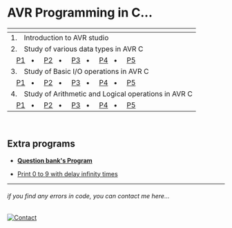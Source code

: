 # AVR Programming in C...
<table>
    <thead>
        <tr>
            <th></th>
            <th></th>
        </tr>
    </thead>
    <tbody>
        <tr>
            <td>1.</td>
            <td>Introduction to AVR studio</td>
        </tr>
        <tr>
            <td>2.</td>
            <td>Study of various data types in AVR C</td>
        </tr>
        <tr>
            <td colspan="2">
                &nbsp;
                &nbsp;<a href="./practical-2/p1.c">P1</a>&nbsp;&nbsp;&nbsp;•&nbsp;&nbsp;&nbsp;&nbsp;
                <a href="./practical-2/p2.c">P2</a>&nbsp;&nbsp;&nbsp;•&nbsp;&nbsp;&nbsp;&nbsp;
                <a href="./practical-2/p3.c">P3</a>&nbsp;&nbsp;&nbsp;•&nbsp;&nbsp;&nbsp;&nbsp;
                <a href="./practical-2/p4.c">P4</a>&nbsp;&nbsp;&nbsp;•&nbsp;&nbsp;&nbsp;&nbsp;
                <a href="./practical-2/p5.c">P5</a>&nbsp;&nbsp;&nbsp;&nbsp;&nbsp;&nbsp;&nbsp;
            </td>
        </tr>
        <tr>
            <td>3.</td>
            <td>Study of Basic I/O operations in AVR C</td>
        </tr>
        <tr>
            <td colspan="2">
                &nbsp;
                &nbsp;<a href="./practical-3/p1.c">P1</a>&nbsp;&nbsp;&nbsp;•&nbsp;&nbsp;&nbsp;&nbsp;
                <a href="./practical-3/p2.c">P2</a>&nbsp;&nbsp;&nbsp;•&nbsp;&nbsp;&nbsp;&nbsp;
                <a href="./practical-3/p3.c">P3</a>&nbsp;&nbsp;&nbsp;•&nbsp;&nbsp;&nbsp;&nbsp;
                <a href="./practical-3/p4.c">P4</a>&nbsp;&nbsp;&nbsp;•&nbsp;&nbsp;&nbsp;&nbsp;
                <a href="./practical-3/p5.c">P5</a>&nbsp;&nbsp;&nbsp;&nbsp;&nbsp;&nbsp;&nbsp;
            </td>
        </tr>
        <tr>
            <td>4.</td>
            <td>Study of Arithmetic and Logical operations in AVR C</td>
        </tr>
        <tr>
            <td colspan="2">
                &nbsp;
                &nbsp;<a href="./practical-4/p1.c">P1</a>&nbsp;&nbsp;&nbsp;•&nbsp;&nbsp;&nbsp;&nbsp;
                <a href="./practical-4/p2.c">P2</a>&nbsp;&nbsp;&nbsp;•&nbsp;&nbsp;&nbsp;&nbsp;
                <a href="./practical-4/p3.c">P3</a>&nbsp;&nbsp;&nbsp;•&nbsp;&nbsp;&nbsp;&nbsp;
                <a href="./practical-4/p4.c">P4</a>&nbsp;&nbsp;&nbsp;•&nbsp;&nbsp;&nbsp;&nbsp;
                <a href="./practical-4/p5.c">P5</a>&nbsp;&nbsp;&nbsp;&nbsp;&nbsp;&nbsp;&nbsp;
            </td>
        </tr>
    </tbody>
</table>
<br />


## Extra programs

- [**Question bank's Program**](./question-bank/)

- [Print 0 to 9 with delay infinity times](./extra/ZeroToNine.c)


---

###### _if you find any errors in code, you can contact me here..._
[![Contact](https://img.shields.io/badge/Instagram-2d2f2e?style=for-the-badge&logo=instagram)](https://instagram.com/jay__s__p)